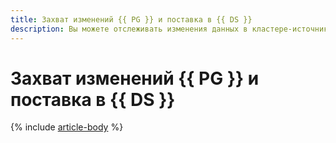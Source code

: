 ```yaml
---
title: Захват изменений {{ PG }} и поставка в {{ DS }}
description: Вы можете отслеживать изменения данных в кластере-источнике {{ mpg-name }} и отправлять их в кластер-приемник {{ yds-name }} с помощью технологии Change Data Capture (CDC).
---
```


# Захват изменений {{ PG }} и поставка в {{ DS }}

{% include [article-body](../../_tutorials/dataplatform/datatransfer/mpg-to-yds.md) %}
